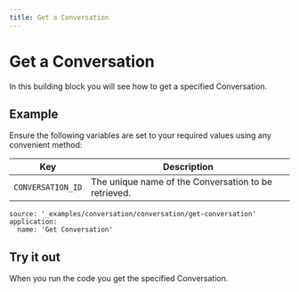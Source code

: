 ```yaml
---
title: Get a Conversation
---
```


# Get a Conversation

In this building block you will see how to get a specified Conversation.

## Example

Ensure the following variables are set to your required values using any convenient method:

Key | Description
-- | --
`CONVERSATION_ID` | The unique name of the Conversation to be retrieved.

```building_blocks
source: '_examples/conversation/conversation/get-conversation'
application:
  name: 'Get Conversation'
```

## Try it out

When you run the code you get the specified Conversation.
